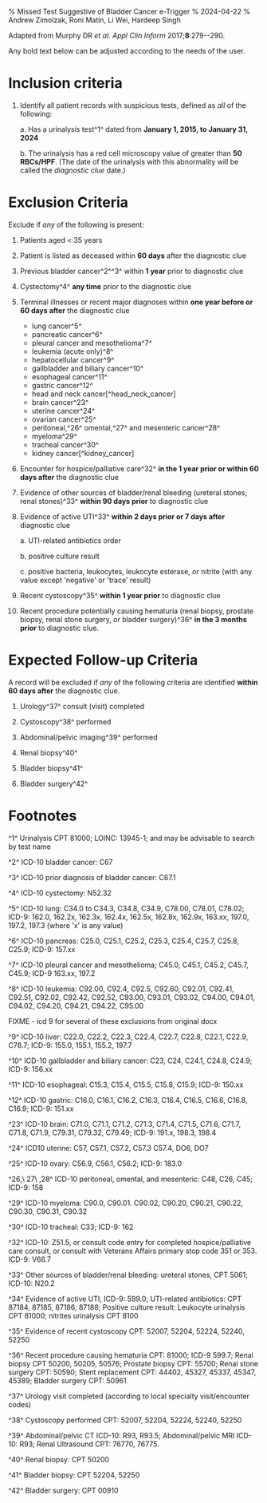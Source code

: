 % Missed Test Suggestive of Bladder Cancer e-Trigger
% 2024-04-22
% Andrew Zimolzak, Roni Matin, Li Wei, Hardeep Singh

Adapted from Murphy DR *et al. Appl Clin Inform* 2017;**8**:279--290.

Any bold text below can be adjusted according to the needs of the
user.




# Inclusion criteria

1. Identify all patient records with suspicious tests, defined as
*all* of the following:

    a. Has a urinalysis test^1^ dated from **January 1, 2015, to
    January 31, 2024**

    b. The urinalysis has a red cell microscopy value of greater than
    **50 RBCs/HPF**. (The date of the urinalysis with this abnormality
    will be called the *diagnostic clue* date.)




# Exclusion Criteria

Exclude if *any* of the following is present:

1. Patients aged < 35 years

2. Patient is listed as deceased within **60 days** after the
diagnostic clue

3. Previous bladder cancer^2^^3^ within **1 year** prior to diagnostic
clue

4.  Cystectomy^4^ **any time** prior to the diagnostic clue

5.  Terminal illnesses or recent major diagnoses within **one year
    before or 60 days after** the diagnostic clue

    - lung cancer^5^
    - pancreatic cancer^6^
    - pleural cancer and mesothelioma^7^
    - leukemia (acute only)^8^
    - hepatocellular cancer^9^
    - gallbladder and biliary cancer^10^
    - esophageal cancer^11^
    - gastric cancer^12^
    - head and neck cancer[^head_neck_cancer]
    - brain cancer^23^
    - uterine cancer^24^
    - ovarian cancer^25^
    - peritoneal,^26^ omental,^27^ and mesenteric cancer^28^
    - myeloma^29^
    - tracheal cancer^30^
    - kidney cancer[^kidney_cancer]

6.  Encounter for hospice/palliative
    care^32^ **in the 1 year prior or within 60 days after** the
    diagnostic clue

7.  Evidence of other sources of bladder/renal
    bleeding (ureteral stones; renal stones)^33^ **within 90 days
    prior** to diagnostic clue

8.  Evidence of active UTI^33^ **within 2 days prior or 7 days
    after** diagnostic clue

    a. UTI-related antibiotics order

    b. positive culture result
    
    c. positive bacteria, leukocytes, leukocyte esterase, *or* nitrite
    (with any value except 'negative' or 'trace' result)

9.  Recent cystoscopy^35^ **within 1 year
    prior** to diagnostic clue

10.  Recent procedure potentially causing hematuria
    (renal biopsy, prostate biopsy, renal stone surgery, *or* bladder
    surgery)^36^ **in the 3 months prior** to diagnostic clue.




# Expected Follow-up Criteria

A record will be excluded if *any* of the following criteria are
identified **within 60 days after** the diagnostic clue.

1.  Urology^37^ consult (visit) completed

2.  Cystoscopy^38^ performed

3.  Abdominal/pelvic imaging^39^ performed

4.  Renal biopsy^40^

5.  Bladder biopsy^41^

6.  Bladder surgery^42^




# Footnotes

^1^ Urinalysis CPT 81000; LOINC: 13945-1; and may be advisable to
search by test name

^2^ ICD-10 bladder cancer: C67

^3^ ICD-10 prior diagnosis of bladder cancer: C67.1

^4^ ICD-10 cystectomy: N52.32

^5^ ICD-10 lung: C34.0 to C34.3, C34.8, C34.9, C78.00, C78.01, C78.02;
ICD-9: 162.0, 162.2x, 162.3x, 162.4x, 162.5x, 162.8x, 162.9x, 163.xx,
197.0, 197.2, 197.3 (where 'x' is any value)

^6^ ICD-10 pancreas: C25.0, C25.1, C25.2, C25.3, C25.4, C25.7, C25.8,
C25.9; ICD-9: 157.xx

^7^ ICD-10 pleural cancer and mesothelioma; C45.0, C45.1, C45.2,
C45.7, C45.9; ICD-9 163.xx, 197.2

^8^ ICD-10 leukemia: C92.00, C92.4, C92.5, C92.60, C92.01, C92.41,
C92.51, C92.02, C92.42, C92.52, C93.00, C93.01, C93.02, C94.00,
C94.01, C94.02, C94.20, C94.21, C94.22, C95.00





FIXME - icd 9 for several of these exclusions from original docx





^9^ ICD-10 liver: C22.0, C22.2, C22.3, C22.4, C22.7, C22.8, C22.1,
C22.9, C78.7; ICD-9: 155.0, 155.1, 155.2, 197.7

^10^ ICD-10 gallbladder and biliary cancer: C23, C24, C24.1, C24.8,
C24.9; ICD-9: 156.xx

^11^ ICD-10 esophageal: C15.3, C15.4, C15.5, C15.8, C15.9; ICD-9:
150.xx

^12^ ICD-10 gastric: C16.0, C16.1, C16.2, C16.3, C16.4, C16.5, C16.6,
C16.8, C16.9; ICD-9: 151.xx

^23^ ICD-10 brain: C71.0, C71.1, C71.2, C71.3, C71.4, C71.5, C71.6,
C71.7, C71.8, C71.9, C79.31, C79.32, C79.49; ICD-9: 191.x, 198.3,
198.4

^24^ ICD10 uterine: C57, C57.1, C57.2, C57.3 C57.4, DO6, DO7

^25^ ICD-10 ovary: C56.9, C56.1, C56.2; ICD-9: 183.0

^26,\ 27\ ,28^ ICD-10 peritoneal, omental, and mesenteric:
C48, C26, C45; ICD-9: 158

^29^ ICD-10 myeloma: C90.0, C90.01. C90.02, C90.20, C90.21, C90.22,
C90.30, C90.31, C90.32

^30^ ICD-10 tracheal: C33; ICD-9: 162

^32^ ICD-10: Z51.5, or consult code entry for completed
hospice/palliative care consult, or consult with Veterans Affairs
primary stop code 351 or 353. ICD-9: V66.7

^33^ Other sources of bladder/renal bleeding: ureteral stones,
CPT 5061; ICD-10: N20.2

^34^ Evidence of active UTI, ICD-9: 599.0; UTI-related antibiotics:
CPT 87184, 87185, 87186, 87188; Positive culture result: Leukocyte
urinalysis CPT 81000; nitrites urinalysis CPT 8100

^35^ Evidence of recent cystoscopy CPT: 52007, 52204, 52224, 52240,
52250

^36^ Recent procedure causing hematuria CPT: 81000; ICD-9 599.7; Renal
biopsy CPT 50200, 50205, 50576; Prostate biopsy CPT: 55700; Renal
stone surgery CPT: 50590; Stent replacement CPT: 44402, 45327, 45337,
45347, 45389; Bladder surgery CPT: 50961

^37^ Urology visit completed (according to local specialty
visit/encounter codes)

^38^ Cystoscopy performed CPT: 52007, 52204, 52224, 52240, 52250

^39^ Abdominal/pelvic CT ICD-10: R93, R93.5; Abdominal/pelvic MRI
ICD-10: R93; Renal Ultrasound CPT: 76770, 76775.

^40^ Renal biopsy: CPT 50200

^41^ Bladder biopsy: CPT 52204, 52250

^42^ Bladder surgery: CPT 00910

